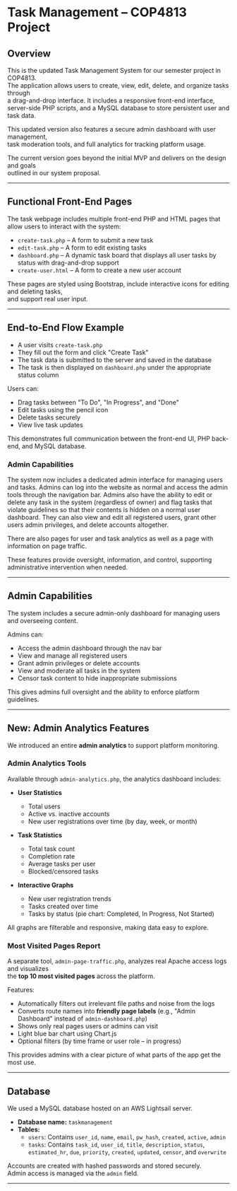 # Task Management – COP4813 Project

## Overview

This is the updated Task Management System for our semester project in COP4813.  
The application allows users to create, view, edit, delete, and organize tasks through  
a drag-and-drop interface. It includes a responsive front-end interface,  
server-side PHP scripts, and a MySQL database to store persistent user and task data.

This updated version also features a secure admin dashboard with user management,  
task moderation tools, and full analytics for tracking platform usage.

The current version goes beyond the initial MVP and delivers on the design and goals  
outlined in our system proposal.

---

## Functional Front-End Pages

The task webpage includes multiple front-end PHP and HTML pages that allow users to interact
with the system:

- `create-task.php` – A form to submit a new task
- `edit-task.php` – A form to edit existing tasks
- `dashboard.php` – A dynamic task board that displays all user tasks by status with drag-and-drop support
- `create-user.html` – A form to create a new user account

These pages are styled using Bootstrap, include interactive icons for editing and deleting tasks,  
and support real user input.

---

## End-to-End Flow Example

- A user visits `create-task.php`
- They fill out the form and click "Create Task"
- The task data is submitted to the server and saved in the database
- The task is then displayed on `dashboard.php` under the appropriate status column

Users can:
- Drag tasks between "To Do", "In Progress", and "Done"
- Edit tasks using the pencil icon
- Delete tasks securely
- View live task updates

This demonstrates full communication between the front-end UI, PHP back-end, and MySQL database.

### Admin Capabilities 
The system now includes a dedicated admin interface for managing users and tasks.
Admins can log into the website as normal and access the admin tools through the navigation bar. 
Admins also have the ability to edit or delete any task in the system (regardless of owner) and flag tasks that violate guidelines so that their contents is hidden on a normal user dashboard.
They can also view and edit all registered users, grant other users admin privileges, and delete accounts altogether.

There are also pages for user and task analytics as well as a page with information on page traffic.

These features provide oversight, information, and control, supporting administrative intervention when needed.

---

## Admin Capabilities

The system includes a secure admin-only dashboard for managing users and overseeing content.

Admins can:
- Access the admin dashboard through the nav bar
- View and manage all registered users
- Grant admin privileges or delete accounts
- View and moderate all tasks in the system
- Censor task content to hide inappropriate submissions

This gives admins full oversight and the ability to enforce platform guidelines.

---

## New: Admin Analytics Features

We introduced an entire **admin analytics** to support platform
monitoring.

### Admin Analytics Tools

Available through `admin-analytics.php`, the analytics dashboard includes:

- **User Statistics**
    - Total users
    - Active vs. inactive accounts
    - New user registrations over time (by day, week, or month)

- **Task Statistics**
    - Total task count
    - Completion rate
    - Average tasks per user
    - Blocked/censored tasks

- **Interactive Graphs**
    - New user registration trends
    - Tasks created over time
    - Tasks by status (pie chart: Completed, In Progress, Not Started)

All graphs are filterable and responsive, making data easy to explore.

### Most Visited Pages Report

A separate tool, `admin-page-traffic.php`, analyzes real Apache access logs and visualizes  
the **top 10 most visited pages** across the platform.

Features:
- Automatically filters out irrelevant file paths and noise from the logs
- Converts route names into **friendly page labels** (e.g., "Admin Dashboard" instead of `admin-dashboard.php`)
- Shows only real pages users or admins can visit
- Light blue bar chart using Chart.js
- Optional filters (by time frame or user role – in progress)

This provides admins with a clear picture of what parts of the app get the most use.

---

## Database

We used a MySQL database hosted on an AWS Lightsail server.

- **Database name:** `taskmanagement`
- **Tables:**
    - `users`: Contains `user_id`, `name`, `email`, `pw_hash`, `created`, `active`, `admin`
    - `tasks`: Contains `task_id`, `user_id`, `title`, `description`, `status`, `estimated_hr`, `due`, `priority`, `created`, `updated`, `censor`, and `overwrite`

Accounts are created with hashed passwords and stored securely.  
Admin access is managed via the `admin` field.

---




